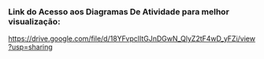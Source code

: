 ### Link do Acesso aos Diagramas De Atividade para melhor visualização: 
https://drive.google.com/file/d/18YFvpclItGJnDGwN_QlyZ2tF4wD_yFZi/view?usp=sharing

